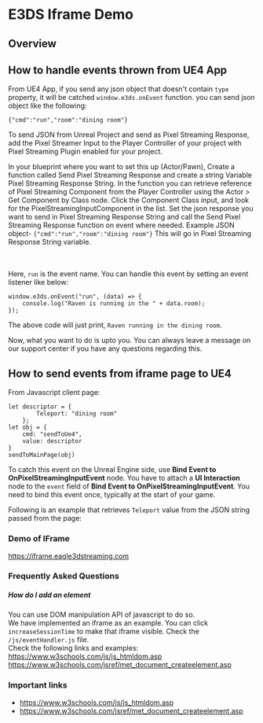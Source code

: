 # E3DS Iframe Demo
## Overview
## How to handle events thrown from UE4 App
From UE4 App, if you send any json object that doesn't contain `type` property, it will be catched `window.e3ds.onEvent` function.
you can send json object like the following:
```
{"cmd":"run","room":"dining room"}
```


To send JSON from Unreal Project and send as Pixel Streaming Response, add the Pixel Streamer Input to the Player Controller of your project with Pixel Streaming Plugin enabled for your project.



In your blueprint where you want to set this up (Actor/Pawn), Create a function called Send Pixel Streaming Response and create a string Variable Pixel Streaming Response String. In the function you can retrieve reference of Pixel Streaming Component from the Player Controller using the Actor > Get Component by Class node. Click the Component Class input, and look for the PixelStreamingInputComponent in the list. Set the json response you want to send in Pixel Streaming Response String and call the Send Pixel Streaming Response function on event where needed.
Example JSON object-
`{"cmd":"run","room":"dining room"}`
This will go in Pixel Streaming Response String variable.




<br><br>
Here, `run` is the event name. You can handle this event by setting an event listener like below:

```
window.e3ds.onEvent("run", (data) => {
	console.log("Raven is running in the " + data.room);
});
```
The above code will just print, `Raven running in the dining room`.

Now, what you want to do is upto you. You can always leave a message on our support center if you have any questions regarding this.

## How to send events from iframe page to UE4

From Javascript client page:

```
let descriptor = {
		Teleport: "dining room"
	};
let obj = {
	cmd: "sendToUe4",
	value: descriptor
}
sendToMainPage(obj)
```

To catch this event on the Unreal Engine side, use **Bind Event to OnPixelStreamingInputEvent** node. You have to attach a **UI Interaction** node to the `event` field of **Bind Event to OnPixelStreamingInputEvent**. You need to bind this event once, typically at the start of your game.

Following is an example that retrieves `Teleport` value from the JSON string passed from the page:


### Demo of IFrame
https://iframe.eagle3dstreaming.com

### Frequently Asked Questions

##### How do I add an element
You can use DOM manipulation API of javascript to do so.   
We have implemented an iframe as an example. You can click `increaseSessionTime` to make that iframe visible. Check the `/js/eventHandler.js` file.    
Check the following links and examples:
https://www.w3schools.com/js/js_htmldom.asp
https://www.w3schools.com/jsref/met_document_createelement.asp

### Important links
* https://www.w3schools.com/js/js_htmldom.asp
* https://www.w3schools.com/jsref/met_document_createelement.asp


